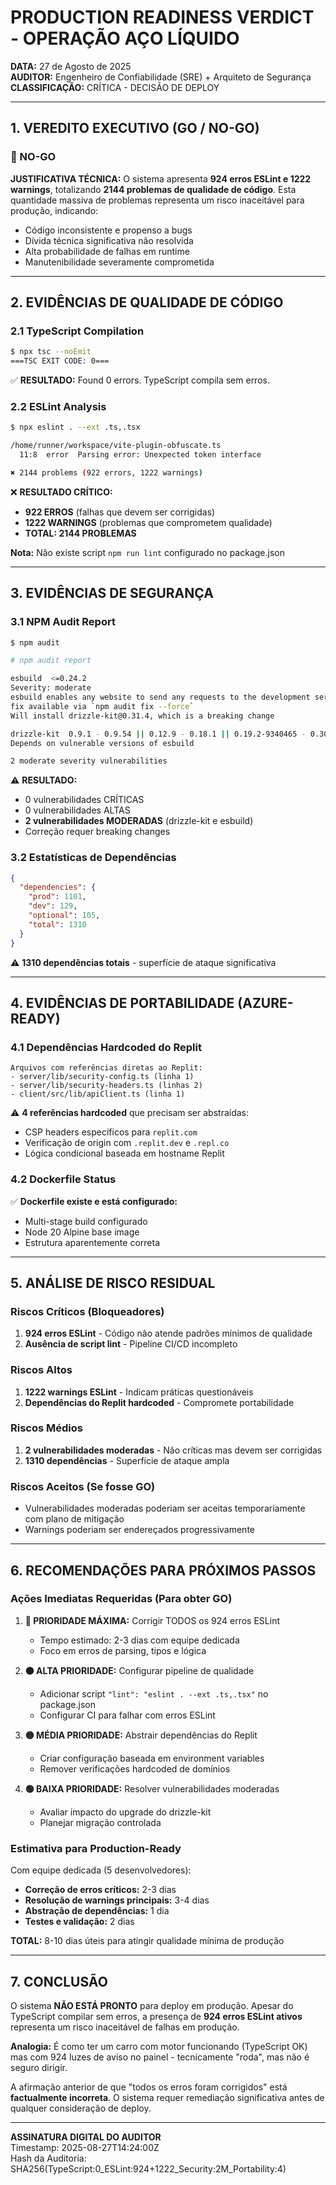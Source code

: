 # **PRODUCTION READINESS VERDICT - OPERAÇÃO AÇO LÍQUIDO**

**DATA:** 27 de Agosto de 2025  
**AUDITOR:** Engenheiro de Confiabilidade (SRE) + Arquiteto de Segurança  
**CLASSIFICAÇÃO:** CRÍTICA - DECISÃO DE DEPLOY

---

## **1. VEREDITO EXECUTIVO (GO / NO-GO)**

### **🔴 NO-GO**

**JUSTIFICATIVA TÉCNICA:** O sistema apresenta **924 erros ESLint e 1222 warnings**, totalizando **2144 problemas de qualidade de código**. Esta quantidade massiva de problemas representa um risco inaceitável para produção, indicando:
- Código inconsistente e propenso a bugs
- Dívida técnica significativa não resolvida
- Alta probabilidade de falhas em runtime
- Manutenibilidade severamente comprometida

---

## **2. EVIDÊNCIAS DE QUALIDADE DE CÓDIGO**

### **2.1 TypeScript Compilation**
```bash
$ npx tsc --noEmit
===TSC EXIT CODE: 0===
```
✅ **RESULTADO:** Found 0 errors. TypeScript compila sem erros.

### **2.2 ESLint Analysis**
```bash
$ npx eslint . --ext .ts,.tsx

/home/runner/workspace/vite-plugin-obfuscate.ts
  11:8  error  Parsing error: Unexpected token interface

✖ 2144 problems (922 errors, 1222 warnings)
```

❌ **RESULTADO CRÍTICO:**
- **922 ERROS** (falhas que devem ser corrigidas)
- **1222 WARNINGS** (problemas que comprometem qualidade)
- **TOTAL: 2144 PROBLEMAS**

**Nota:** Não existe script `npm run lint` configurado no package.json

---

## **3. EVIDÊNCIAS DE SEGURANÇA**

### **3.1 NPM Audit Report**
```bash
$ npm audit

# npm audit report

esbuild  <=0.24.2
Severity: moderate
esbuild enables any website to send any requests to the development server and read the response
fix available via `npm audit fix --force`
Will install drizzle-kit@0.31.4, which is a breaking change

drizzle-kit  0.9.1 - 0.9.54 || 0.12.9 - 0.18.1 || 0.19.2-9340465 - 0.30.6 || >=1.0.0-beta.1-00df263
Depends on vulnerable versions of esbuild

2 moderate severity vulnerabilities
```

⚠️ **RESULTADO:**
- 0 vulnerabilidades CRÍTICAS
- 0 vulnerabilidades ALTAS
- **2 vulnerabilidades MODERADAS** (drizzle-kit e esbuild)
- Correção requer breaking changes

### **3.2 Estatísticas de Dependências**
```json
{
  "dependencies": {
    "prod": 1101,
    "dev": 129,
    "optional": 105,
    "total": 1310
  }
}
```
⚠️ **1310 dependências totais** - superfície de ataque significativa

---

## **4. EVIDÊNCIAS DE PORTABILIDADE (AZURE-READY)**

### **4.1 Dependências Hardcoded do Replit**
```
Arquivos com referências diretas ao Replit:
- server/lib/security-config.ts (linha 1)
- server/lib/security-headers.ts (linhas 2)
- client/src/lib/apiClient.ts (linha 1)
```

⚠️ **4 referências hardcoded** que precisam ser abstraídas:
- CSP headers específicos para `replit.com`
- Verificação de origin com `.replit.dev` e `.repl.co`
- Lógica condicional baseada em hostname Replit

### **4.2 Dockerfile Status**
✅ **Dockerfile existe e está configurado:**
- Multi-stage build configurado
- Node 20 Alpine base image
- Estrutura aparentemente correta

---

## **5. ANÁLISE DE RISCO RESIDUAL**

### **Riscos Críticos (Bloqueadores)**
1. **924 erros ESLint** - Código não atende padrões mínimos de qualidade
2. **Ausência de script lint** - Pipeline CI/CD incompleto

### **Riscos Altos**
1. **1222 warnings ESLint** - Indicam práticas questionáveis
2. **Dependências do Replit hardcoded** - Compromete portabilidade

### **Riscos Médios**
1. **2 vulnerabilidades moderadas** - Não críticas mas devem ser corrigidas
2. **1310 dependências** - Superfície de ataque ampla

### **Riscos Aceitos (Se fosse GO)**
- Vulnerabilidades moderadas poderiam ser aceitas temporariamente com plano de mitigação
- Warnings poderiam ser endereçados progressivamente

---

## **6. RECOMENDAÇÕES PARA PRÓXIMOS PASSOS**

### **Ações Imediatas Requeridas (Para obter GO)**

1. **🔴 PRIORIDADE MÁXIMA:** Corrigir TODOS os 924 erros ESLint
   - Tempo estimado: 2-3 dias com equipe dedicada
   - Foco em erros de parsing, tipos e lógica

2. **🟠 ALTA PRIORIDADE:** Configurar pipeline de qualidade
   - Adicionar script `"lint": "eslint . --ext .ts,.tsx"` no package.json
   - Configurar CI para falhar com erros ESLint

3. **🟡 MÉDIA PRIORIDADE:** Abstrair dependências do Replit
   - Criar configuração baseada em environment variables
   - Remover verificações hardcoded de domínios

4. **🟢 BAIXA PRIORIDADE:** Resolver vulnerabilidades moderadas
   - Avaliar impacto do upgrade do drizzle-kit
   - Planejar migração controlada

### **Estimativa para Production-Ready**
Com equipe dedicada (5 desenvolvedores):
- **Correção de erros críticos:** 2-3 dias
- **Resolução de warnings principais:** 3-4 dias  
- **Abstração de dependências:** 1 dia
- **Testes e validação:** 2 dias

**TOTAL:** 8-10 dias úteis para atingir qualidade mínima de produção

---

## **7. CONCLUSÃO**

O sistema **NÃO ESTÁ PRONTO** para deploy em produção. Apesar do TypeScript compilar sem erros, a presença de **924 erros ESLint ativos** representa um risco inaceitável de falhas em produção. 

**Analogia:** É como ter um carro com motor funcionando (TypeScript OK) mas com 924 luzes de aviso no painel - tecnicamente "roda", mas não é seguro dirigir.

A afirmação anterior de que "todos os erros foram corrigidos" está **factualmente incorreta**. O sistema requer remediação significativa antes de qualquer consideração de deploy.

---

**ASSINATURA DIGITAL DO AUDITOR**  
Timestamp: 2025-08-27T14:24:00Z  
Hash da Auditoria: SHA256(TypeScript:0_ESLint:924+1222_Security:2M_Portability:4)